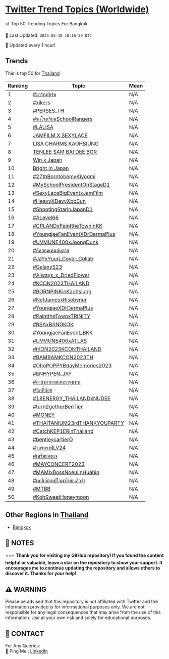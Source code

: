 [Twitter Trend Topics (Worldwide)](https://github.com/ErcinDedeoglu/Twitter-Trend-Topics)
==========


📊 Top 50 Trending Topics For Bangkok

📆 Last Updated: `2023-03-18 10:16:39 UTC`

🔧 Updated every 1 hour!


## Trends

This is top 50 for [Thailand](</Thailand>)

| Ranking | Topic | Mean |
| ------- | ------------ | ------------ |
| 1 | [#มาร์คฟอร์ด](http://twitter.com/search?q=%23%e0%b8%a1%e0%b8%b2%e0%b8%a3%e0%b9%8c%e0%b8%84%e0%b8%9f%e0%b8%ad%e0%b8%a3%e0%b9%8c%e0%b8%94) | N/A |
| 2 | [#xikers](http://twitter.com/search?q=%23xikers) | N/A |
| 3 | [#PERSES_TH](http://twitter.com/search?q=%23PERSES_TH) | N/A |
| 4 | [#รถโรงเรียนSchoolRangers](http://twitter.com/search?q=%23%e0%b8%a3%e0%b8%96%e0%b9%82%e0%b8%a3%e0%b8%87%e0%b9%80%e0%b8%a3%e0%b8%b5%e0%b8%a2%e0%b8%99SchoolRangers) | N/A |
| 5 | [#LALISA](http://twitter.com/search?q=%23LALISA) | N/A |
| 6 | [JAMFILM X SEXYLACE](http://twitter.com/search?q=JAMFILM+X+SEXYLACE) | N/A |
| 7 | [LISA CHARMS KAOHSIUNG](http://twitter.com/search?q=LISA+CHARMS+KAOHSIUNG) | N/A |
| 8 | [TENLEE SAM BAI DEE BOR](http://twitter.com/search?q=TENLEE+SAM+BAI+DEE+BOR) | N/A |
| 9 | [Win x Japan](http://twitter.com/search?q=Win+x+Japan) | N/A |
| 10 | [Bright In Japan](http://twitter.com/search?q=Bright+In+Japan) | N/A |
| 11 | [#27thBorntobemyKiyoomi](http://twitter.com/search?q=%2327thBorntobemyKiyoomi) | N/A |
| 12 | [#MySchoolPresidentOnStageD1](http://twitter.com/search?q=%23MySchoolPresidentOnStageD1) | N/A |
| 13 | [#SexyLaceBigEventxJamFilm](http://twitter.com/search?q=%23SexyLaceBigEventxJamFilm) | N/A |
| 14 | [#HeavyXDevyXbb0un](http://twitter.com/search?q=%23HeavyXDevyXbb0un) | N/A |
| 15 | [#ShootingStarinJapanD1](http://twitter.com/search?q=%23ShootingStarinJapanD1) | N/A |
| 16 | [#ALevel66](http://twitter.com/search?q=%23ALevel66) | N/A |
| 17 | [#CPLANDxPainttheTowninKK](http://twitter.com/search?q=%23CPLANDxPainttheTowninKK) | N/A |
| 18 | [#YoungjaeFanEventXDrDermaPlus](http://twitter.com/search?q=%23YoungjaeFanEventXDrDermaPlus) | N/A |
| 19 | [#UVMUNE400xJoongDunk](http://twitter.com/search?q=%23UVMUNE400xJoongDunk) | N/A |
| 20 | [#คิดฮอดเตนล์หลาย](http://twitter.com/search?q=%23%e0%b8%84%e0%b8%b4%e0%b8%94%e0%b8%ae%e0%b8%ad%e0%b8%94%e0%b9%80%e0%b8%95%e0%b8%99%e0%b8%a5%e0%b9%8c%e0%b8%ab%e0%b8%a5%e0%b8%b2%e0%b8%a2) | N/A |
| 21 | [#JaYxYuuri_Cover_Collab](http://twitter.com/search?q=%23JaYxYuuri_Cover_Collab) | N/A |
| 22 | [#GalaxyS23](http://twitter.com/search?q=%23GalaxyS23) | N/A |
| 23 | [#Always_x_DriedFlower](http://twitter.com/search?q=%23Always_x_DriedFlower) | N/A |
| 24 | [#KCON2023THAILAND](http://twitter.com/search?q=%23KCON2023THAILAND) | N/A |
| 25 | [#BORNPINKinKaohsiung](http://twitter.com/search?q=%23BORNPINKinKaohsiung) | N/A |
| 26 | [#NetJamesxRisebynur](http://twitter.com/search?q=%23NetJamesxRisebynur) | N/A |
| 27 | [#YoungjaeXDrDermaPlus](http://twitter.com/search?q=%23YoungjaeXDrDermaPlus) | N/A |
| 28 | [#PainttheTownxTRINITY](http://twitter.com/search?q=%23PainttheTownxTRINITY) | N/A |
| 29 | [#RSAxBANGKOK](http://twitter.com/search?q=%23RSAxBANGKOK) | N/A |
| 30 | [#YoungjaeFanEvent_BKK](http://twitter.com/search?q=%23YoungjaeFanEvent_BKK) | N/A |
| 31 | [#UVMUNE400xATLAS](http://twitter.com/search?q=%23UVMUNE400xATLAS) | N/A |
| 32 | [#iKON2023KCONTHAILAND](http://twitter.com/search?q=%23iKON2023KCONTHAILAND) | N/A |
| 33 | [#BAMBAMKCON2023TH](http://twitter.com/search?q=%23BAMBAMKCON2023TH) | N/A |
| 34 | [#OhoPOPPYBdayMemories2023](http://twitter.com/search?q=%23OhoPOPPYBdayMemories2023) | N/A |
| 35 | [#ENHYPEN_JAY](http://twitter.com/search?q=%23ENHYPEN_JAY) | N/A |
| 36 | [#อาสามาหาเธอนะกรุงเทพ](http://twitter.com/search?q=%23%e0%b8%ad%e0%b8%b2%e0%b8%aa%e0%b8%b2%e0%b8%a1%e0%b8%b2%e0%b8%ab%e0%b8%b2%e0%b9%80%e0%b8%98%e0%b8%ad%e0%b8%99%e0%b8%b0%e0%b8%81%e0%b8%a3%e0%b8%b8%e0%b8%87%e0%b9%80%e0%b8%97%e0%b8%9e) | N/A |
| 37 | [#นิกกี้ก้อย](http://twitter.com/search?q=%23%e0%b8%99%e0%b8%b4%e0%b8%81%e0%b8%81%e0%b8%b5%e0%b9%89%e0%b8%81%e0%b9%89%e0%b8%ad%e0%b8%a2) | N/A |
| 38 | [#18ENERGY_THAILANDxNUDEE](http://twitter.com/search?q=%2318ENERGY_THAILANDxNUDEE) | N/A |
| 39 | [#turn2getherBenTier](http://twitter.com/search?q=%23turn2getherBenTier) | N/A |
| 40 | [#MONEY](http://twitter.com/search?q=%23MONEY) | N/A |
| 41 | [#THAITANIUM23rdTHANKYOUPARTY](http://twitter.com/search?q=%23THAITANIUM23rdTHANKYOUPARTY) | N/A |
| 42 | [#CatchKEP1ERinThailand](http://twitter.com/search?q=%23CatchKEP1ERinThailand) | N/A |
| 43 | [#bentleycartierO](http://twitter.com/search?q=%23bentleycartierO) | N/A |
| 44 | [#วอร์คราฟLV24](http://twitter.com/search?q=%23%e0%b8%a7%e0%b8%ad%e0%b8%a3%e0%b9%8c%e0%b8%84%e0%b8%a3%e0%b8%b2%e0%b8%9fLV24) | N/A |
| 45 | [#เซรั่มยองแจ](http://twitter.com/search?q=%23%e0%b9%80%e0%b8%8b%e0%b8%a3%e0%b8%b1%e0%b9%88%e0%b8%a1%e0%b8%a2%e0%b8%ad%e0%b8%87%e0%b9%81%e0%b8%88) | N/A |
| 46 | [#MAYCONCERT2023](http://twitter.com/search?q=%23MAYCONCERT2023) | N/A |
| 47 | [#MAMIxBossNoeulinHuahin](http://twitter.com/search?q=%23MAMIxBossNoeulinHuahin) | N/A |
| 48 | [#เคปเล่อเคปใจมาไทยแล้วจ้า](http://twitter.com/search?q=%23%e0%b9%80%e0%b8%84%e0%b8%9b%e0%b9%80%e0%b8%a5%e0%b9%88%e0%b8%ad%e0%b9%80%e0%b8%84%e0%b8%9b%e0%b9%83%e0%b8%88%e0%b8%a1%e0%b8%b2%e0%b9%84%e0%b8%97%e0%b8%a2%e0%b9%81%e0%b8%a5%e0%b9%89%e0%b8%a7%e0%b8%88%e0%b9%89%e0%b8%b2) | N/A |
| 49 | [#MTBB](http://twitter.com/search?q=%23MTBB) | N/A |
| 50 | [#KohSweetHoneymoon](http://twitter.com/search?q=%23KohSweetHoneymoon) | N/A |



## Other Regions in [Thailand](</Thailand>)

* [Bangkok](</Thailand/Bangkok.md>)



## 📝 NOTES

⭐⭐⭐ **Thank you for visiting my GitHub repository! If you found the content helpful or valuable, leave a star on the repository to show your support. It encourages me to continue updating the repository and allows others to discover it. Thanks for your help!**


## ⚠️ WARNING

Please be advised that this repository is not affiliated with Twitter and the information provided is for informational purposes only. We are not responsible for any legal consequences that may arise from the use of this information. Use at your own risk and solely for educational purposes.


## 📨 CONTACT

 For Any Queries:  
            🏓 Ping Me : [LinkedIn](https://www.linkedin.com/in/ercindedeoglu/)
